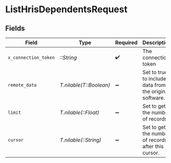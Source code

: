 # ListHrisDependentsRequest


## Fields

| Field                                                   | Type                                                    | Required                                                | Description                                             |
| ------------------------------------------------------- | ------------------------------------------------------- | ------------------------------------------------------- | ------------------------------------------------------- |
| `x_connection_token`                                    | *::String*                                              | :heavy_check_mark:                                      | The connection token                                    |
| `remote_data`                                           | *T.nilable(T::Boolean)*                                 | :heavy_minus_sign:                                      | Set to true to include data from the original software. |
| `limit`                                                 | *T.nilable(::Float)*                                    | :heavy_minus_sign:                                      | Set to get the number of records.                       |
| `cursor`                                                | *T.nilable(::String)*                                   | :heavy_minus_sign:                                      | Set to get the number of records after this cursor.     |